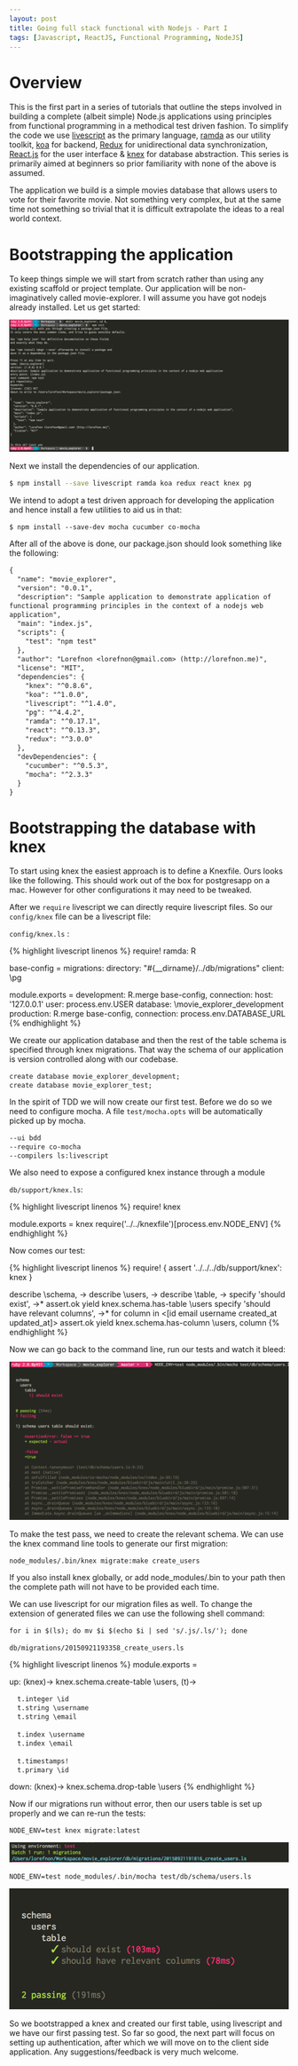 ```yaml
---
layout: post
title: Going full stack functional with Nodejs - Part I
tags: [Javascript, ReactJS, Functional Programming, NodeJS]
---
```


# Overview

This is the first part in a series of tutorials that outline the steps involved in building a complete (albeit simple) Node.js applications using principles from functional programming in a methodical test driven fashion. To simplify the code we use [livescript](http://livescript.net/) as the primary language, [ramda](http://ramdajs.com) as our utility toolkit, [koa](https://github.com/koajs/koa) for backend, [Redux](http://rackt.github.io/redux/) for unidirectional data synchronization, [React.js](https://facebook.github.io/react) for the user interface & [knex](http://knexjs.org/) for database abstraction. This series is primarily aimed at beginners so prior familiarity with none of the above is assumed.

The application we build is a simple movies database that allows users to vote for their favorite movie. Not something very complex, but at the same time not something so trivial that it is difficult extrapolate the ideas to a real world context.

# Bootstrapping the application

To keep things simple we will start from scratch rather than using any existing scaffold or project template. Our application will be non-imaginatively called movie-explorer. I will assume you have got nodejs already installed. Let us get started:

<img src="/images/movie_explorer_bootstrap.png">

Next we install the dependencies of our application.

```bash
$ npm install --save livescript ramda koa redux react knex pg
```

We intend to adopt a test driven approach for developing the application and hence install a few utilities to aid us in that:

```
$ npm install --save-dev mocha cucumber co-mocha
```

After all of the above is done, our package.json should look something like the following:

```
{
  "name": "movie_explorer",
  "version": "0.0.1",
  "description": "Sample application to demonstrate application of functional programming principles in the context of a nodejs web application",
  "main": "index.js",
  "scripts": {
    "test": "npm test"
  },
  "author": "Lorefnon <lorefnon@gmail.com> (http://lorefnon.me)",
  "license": "MIT",
  "dependencies": {
    "knex": "^0.8.6",
    "koa": "^1.0.0",
    "livescript": "^1.4.0",
    "pg": "^4.4.2",
    "ramda": "^0.17.1",
    "react": "^0.13.3",
    "redux": "^3.0.0"
  },
  "devDependencies": {
    "cucumber": "^0.5.3",
    "mocha": "^2.3.3"
  }
}

```

# Bootstrapping the database with knex

To start using knex the easiest approach is to define a Knexfile. Ours looks like the following. This should work out of the box for postgresapp on a mac. However for other configurations it may need to be tweaked.

After we `require` livescript we can directly require livescript files. So our `config/knex` file can be a livescript file:

`config/knex.ls` :

{% highlight livescript linenos %}
require! ramda: R

base-config =
  migrations:
    directory: "#{__dirname}/../db/migrations"
  client: \pg

module.exports =
  development:
    R.merge base-config,
      connection:
        host: '127.0.0.1'
        user: process.env.USER
        database: \movie_explorer_development
  production:
    R.merge base-config, connection: process.env.DATABASE_URL
{% endhighlight %}

We create our application database and then the rest of the table schema is specified through knex migrations. That way the schema of our application is version controlled along with our codebase.

```
create database movie_explorer_development;
create database movie_explorer_test;
```

In the spirit of TDD we will now create our first test. Before we do so we need to configure mocha. A file `test/mocha.opts` will be automatically picked up by mocha.

```
--ui bdd
--require co-mocha
--compilers ls:livescript
```

We also need to expose a configured knex instance through a module

`db/support/knex.ls`:

{% highlight livescript linenos %}
require! knex

module.exports = knex require('../../knexfile')[process.env.NODE_ENV]
{% endhighlight %}

Now comes our test:

{% highlight livescript linenos %}
require! {
  assert
  '../../../db/support/knex': knex
}

describe \schema, ->
  describe \users, ->
    describe \table, ->
      specify 'should exist', ->*
        assert.ok yield knex.schema.has-table \users
      specify 'should have relevant columns', ->*
        for column in <[id email username created_at updated_at]>
          assert.ok yield knex.schema.has-column \users, column
{% endhighlight %}

Now we can go back to the command line, run our tests and watch it bleed:

<img src='/images/movie_explorer_bleeding_tests.png'>

To make the test pass, we need to create the relevant schema. We can use the knex command line tools to generate our first migration:

```
node_modules/.bin/knex migrate:make create_users
```

If you also install knex globally, or add node_modules/.bin to your path then the complete path will not have to be provided each time.

We can use livescript for our migration files as well. To change the extension of generated files we can use the following shell command:

```
for i in $(ls); do mv $i $(echo $i | sed 's/.js/.ls/'); done
```

`db/migrations/20150921193358_create_users.ls`

{% highlight livescript linenos %}
module.exports =

  up: (knex)->
    knex.schema.create-table \users, (t)->

      t.integer \id
      t.string \username
      t.string \email

      t.index \username
      t.index \email

      t.timestamps!
      t.primary \id

  down: (knex)->
    knex.schema.drop-table \users
{% endhighlight %}

Now if our migrations run without error, then our users table is set up properly and we can re-run the tests:

```
NODE_ENV=test knex migrate:latest
```

<img src="/images/movie_explorer_migrations_run.png">

```
NODE_ENV=test node_modules/.bin/mocha test/db/schema/users.ls
```

<img src="/images/movie_explorer_schema_test_success.png">

So we bootstrapped a knex and created our first table, using livescript and we have our first passing test. So far so good, the next part will focus on setting up authentication, after which we will move on to the client side application. Any suggestions/feedback is very much welcome.
